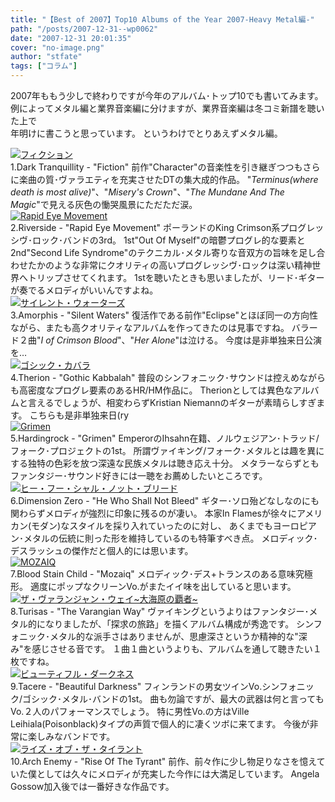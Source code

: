 ```yaml
---
title: "【Best of 2007】Top10 Albums of the Year 2007-Heavy Metal編-"
path: "/posts/2007-12-31--wp0062"
date: "2007-12-31 20:01:35"
cover: "no-image.png"
author: "stfate"
tags: ["コラム"]
---
```


<style type="text/css">
<!--
p {white-space: pre-wrap};
-->
</style>

2007年ももう少しで終わりですが今年のアルバム･トップ10でも書いてみます。
例によってメタル編と業界音楽編に分けますが、業界音楽編は冬コミ新譜を聴いた上で
年明けに書こうと思っています。
というわけでとりあえずメタル編。
<br>

<!--more-->
<div class="amazon"><a href="http://www.amazon.co.jp/gp/redirect.html%3FASIN=B000NO2C5O%26tag=stfate-22%26lcode=xm2%26cID=2025%26ccmID=165953%26location=/o/ASIN/B000NO2C5O%253FSubscriptionId=0ZZ51W51PSHKTDFA9002" target="_blank"><img src="http://ecx.images-amazon.com/images/I/218K1olRa%2BL.jpg" alt="フィクション" class="amazon_pict" /></a></div>
<span class="topics">1.Dark Tranquillity - "Fiction"</span>
前作"Character"の音楽性を引き継ぎつつもさらに楽曲の質･ヴァラエティを充実させたDTの集大成的作品。
"<em>Terminus(where death is most alive)</em>"、"<em>Misery's Crown</em>"、"<em>The Mundane And The Magic</em>"で見える灰色の慟哭風景にただただ涙。
<div class="amazon"><a href="http://www.amazon.co.jp/gp/redirect.html%3FASIN=B000TQAF8C%26tag=stfate-22%26lcode=xm2%26cID=2025%26ccmID=165953%26location=/o/ASIN/B000TQAF8C%253FSubscriptionId=0ZZ51W51PSHKTDFA9002" target="_blank"><img src="http://ecx.images-amazon.com/images/I/21IgmFz-wuL.jpg" alt="Rapid Eye Movement" class="amazon_pict" /></a></div>
<span class="topics">2.Riverside - "Rapid Eye Movement"</span>
ポーランドのKing Crimson系プログレッシヴ･ロック･バンドの3rd。
1st"Out Of Myself"の暗鬱プログレ的な要素と2nd"Second Life Syndrome"のテクニカル･メタル寄りな音双方の旨味を足し合わせたかのような非常にクオリティの高いプログレッシヴ･ロックは深い精神世界へトリップさせてくれます。
1stを聴いたときも思いましたが、リード･ギターが奏でるメロディがいいんですよね。
<div class="amazon"><a href="http://www.amazon.co.jp/gp/redirect.html%3FASIN=B000STC9RU%26tag=stfate-22%26lcode=xm2%26cID=2025%26ccmID=165953%26location=/o/ASIN/B000STC9RU%253FSubscriptionId=0ZZ51W51PSHKTDFA9002" target="_blank"><img src="http://ecx.images-amazon.com/images/I/21CgTeXy5bL.jpg" alt="サイレント・ウォーターズ" class="amazon_pict" /></a></div>
<span class="topics">3.Amorphis - "Silent Waters"</span>
復活作である前作"Eclipse"とほぼ同一の方向性ながら、またも高クオリティなアルバムを作ってきたのは見事ですね。
バラード２曲"<em>I of Crimson Blood</em>"、"<em>Her Alone</em>"は泣ける。
今度は是非単独来日公演を…
<div class="amazon"><a href="http://www.amazon.co.jp/gp/redirect.html%3FASIN=B000L22U8C%26tag=stfate-22%26lcode=xm2%26cID=2025%26ccmID=165953%26location=/o/ASIN/B000L22U8C%253FSubscriptionId=0ZZ51W51PSHKTDFA9002" target="_blank"><img src="http://ecx.images-amazon.com/images/I/21rv5EFLAWL.jpg" alt="ゴシック・カバラ" class="amazon_pict" /></a></div>
<span class="topics">4.Therion - "Gothic Kabbalah"</span>
普段のシンフォニック･サウンドは控えめながらも高密度なプログレ要素のあるHR/HM作品に。
Therionとしては異色なアルバムと言えるでしょうが、相変わらずKristian Niemannのギターが素晴らしすぎます。
こちらも是非単独来日(ry
<div class="amazon"><a href="http://www.amazon.co.jp/gp/redirect.html%3FASIN=B000SKMUAA%26tag=stfate-22%26lcode=xm2%26cID=2025%26ccmID=165953%26location=/o/ASIN/B000SKMUAA%253FSubscriptionId=0ZZ51W51PSHKTDFA9002" target="_blank"><img src="http://ecx.images-amazon.com/images/I/21KS1SZ8pvL.jpg" alt="Grimen" class="amazon_pict" /></a></div>
<span class="topics">5.Hardingrock - "Grimen"</span>
EmperorのIhsahn在籍、ノルウェジアン･トラッド/フォーク･プロジェクトの1st。
所謂ヴァイキング/フォーク･メタルとは趣を異にする独特の色彩を放つ深遠な民族メタルは聴き応え十分。
メタラーならずともファンタジー･サウンド好きには一聴をお薦めしたいところです。
<div class="amazon"><a href="http://www.amazon.co.jp/gp/redirect.html%3FASIN=B000SKNPUY%26tag=stfate-22%26lcode=xm2%26cID=2025%26ccmID=165953%26location=/o/ASIN/B000SKNPUY%253FSubscriptionId=0ZZ51W51PSHKTDFA9002" target="_blank"><img src="http://ecx.images-amazon.com/images/I/31LiniioTgL.jpg" alt="ヒー・フー・シャル・ノット・ブリード" class="amazon_pict" /></a></div>
<span class="topics">6.Dimension Zero - "He Who Shall Not Bleed"</span>
ギター･ソロ殆どなしなのにも関わらずメロディが強烈に印象に残るのが凄い。
本家In Flamesが徐々にアメリカン(モダン)なスタイルを採り入れていったのに対し、
あくまでもヨーロピアン･メタルの伝統に則った形を維持しているのも特筆すべき点。
メロディック･デスラッシュの傑作だと個人的には思います。
<div class="amazon"><a href="http://www.amazon.co.jp/gp/redirect.html%3FASIN=B000R5OQQC%26tag=stfate-22%26lcode=xm2%26cID=2025%26ccmID=165953%26location=/o/ASIN/B000R5OQQC%253FSubscriptionId=0ZZ51W51PSHKTDFA9002" target="_blank"><img src="http://ecx.images-amazon.com/images/I/31xMyb-iLsL.jpg" alt="MOZAIQ" class="amazon_pict" /></a></div>
<span class="topics">7.Blood Stain Child - "Mozaiq"</span>
メロディック･デス+トランスのある意味究極形。
適度にポップなクリーンVo.がまたイイ味を出していると思います。
<div class="amazon"><a href="http://www.amazon.co.jp/gp/redirect.html%3FASIN=B000RT3RIQ%26tag=stfate-22%26lcode=xm2%26cID=2025%26ccmID=165953%26location=/o/ASIN/B000RT3RIQ%253FSubscriptionId=0ZZ51W51PSHKTDFA9002" target="_blank"><img src="http://ecx.images-amazon.com/images/I/3125UsW%2Bc7L.jpg" alt="ザ・ヴァランジャン・ウェイ~大海原の覇者~" class="amazon_pict" /></a></div>
<span class="topics">8.Turisas - "The Varangian Way"</span>
ヴァイキングというよりはファンタジー･メタル的になりましたが、「探求の旅路」を描くアルバム構成が秀逸です。
シンフォニック･メタル的な派手さはありませんが、思慮深さというか精神的な"深み"を感じさせる音です。
１曲１曲というよりも、アルバムを通して聴きたい１枚ですね。
<div class="amazon"><a href="http://www.amazon.co.jp/gp/redirect.html%3FASIN=B000VJXC3C%26tag=stfate-22%26lcode=xm2%26cID=2025%26ccmID=165953%26location=/o/ASIN/B000VJXC3C%253FSubscriptionId=0ZZ51W51PSHKTDFA9002" target="_blank"><img src="http://ecx.images-amazon.com/images/I/21GxuXl536L.jpg" alt="ビューティフル・ダークネス" class="amazon_pict" /></a></div>
<span class="topics">9.Tacere - "Beautiful Darkness"</span>
フィンランドの男女ツインVo.シンフォニック/ゴシック･メタル･バンドの1st。
曲も勿論ですが、最大の武器は何と言ってもVo.２人のパフォーマンスでしょう。
特に男性Vo.の方はVille Leihiala(Poisonblack)タイプの声質で個人的に凄くツボに来てます。
今後が非常に楽しみなバンドです。
<div class="amazon"><a href="http://www.amazon.co.jp/gp/redirect.html%3FASIN=B000UALA2M%26tag=stfate-22%26lcode=xm2%26cID=2025%26ccmID=165953%26location=/o/ASIN/B000UALA2M%253FSubscriptionId=0ZZ51W51PSHKTDFA9002" target="_blank"><img src="http://ecx.images-amazon.com/images/I/31ZG9nyTzVL.jpg" alt="ライズ・オブ・ザ・タイラント" class="amazon_pict" /></a></div>
<span class="topics">10.Arch Enemy - "Rise Of The Tyrant"</span>
前作、前々作に少し物足りなさを憶えていた僕としては久々にメロディが充実した今作には大満足しています。
Angela Gossow加入後では一番好きな作品です。
